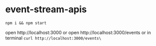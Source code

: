 # event-stream-apis

```npm i && npm start```

open http://localhost:3000
or 
open http://localhost:3000/events
or 
in terminal ```curl http://localhost:3000/events\```
